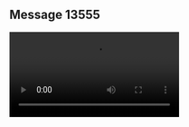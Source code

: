 ## Message 13555



![Video](https://data.iron-swords.co.il/2024/November/07/https://data.iron-swords.co.il/2024/November/07/13555/13555_media.mp4)
